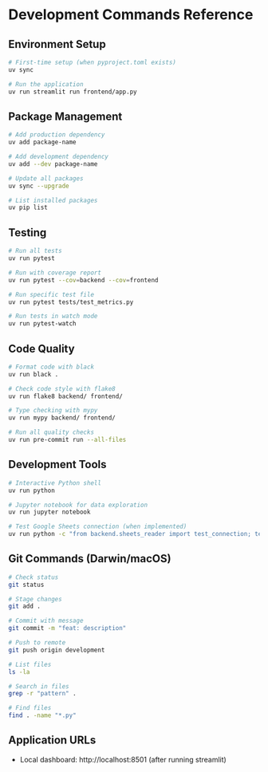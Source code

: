 # Development Commands Reference

## Environment Setup
```bash
# First-time setup (when pyproject.toml exists)
uv sync

# Run the application
uv run streamlit run frontend/app.py
```

## Package Management
```bash
# Add production dependency
uv add package-name

# Add development dependency
uv add --dev package-name

# Update all packages
uv sync --upgrade

# List installed packages
uv pip list
```

## Testing
```bash
# Run all tests
uv run pytest

# Run with coverage report
uv run pytest --cov=backend --cov=frontend

# Run specific test file
uv run pytest tests/test_metrics.py

# Run tests in watch mode
uv run pytest-watch
```

## Code Quality
```bash
# Format code with black
uv run black .

# Check code style with flake8
uv run flake8 backend/ frontend/

# Type checking with mypy
uv run mypy backend/ frontend/

# Run all quality checks
uv run pre-commit run --all-files
```

## Development Tools
```bash
# Interactive Python shell
uv run python

# Jupyter notebook for data exploration
uv run jupyter notebook

# Test Google Sheets connection (when implemented)
uv run python -c "from backend.sheets_reader import test_connection; test_connection()"
```

## Git Commands (Darwin/macOS)
```bash
# Check status
git status

# Stage changes
git add .

# Commit with message
git commit -m "feat: description"

# Push to remote
git push origin development

# List files
ls -la

# Search in files
grep -r "pattern" .

# Find files
find . -name "*.py"
```

## Application URLs
- Local dashboard: http://localhost:8501 (after running streamlit)
